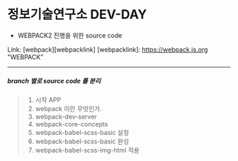 정보기술연구소 DEV-DAY
=====================

* WEBPACK2 진행을 위한 source code

Link: [webpack][webpacklink]
[webpacklink]: https://webpack.js.org "WEBPACK"

- - -

##### branch 별로 source code 를 분리 

> 1. 시작 APP
> 2. webpack 이란 무엇인가.
> 3. webpack-dev-server 
> 4. webpack-core-concepts
> 5. webpack-babel-scss-basic 설정
> 5. webpack-babel-scss-basic 완성
> 6. webpack-babel-scss-img-html 적용





